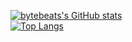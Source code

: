 [![bytebeats's GitHub stats](https://github-readme-stats.vercel.app/api?username=bytebeats&show_icons=ture&theme=radical&show_owner=true)](https://github.com/anuraghazra/github-readme-stats)
<br>
[![Top Langs](https://github-readme-stats.vercel.app/api/top-langs/?username=bytebeats&layout=compact)](https://github.com/anuraghazra/github-readme-stats)

[comment]: <> ([![Readme Card]&#40;https://github-readme-stats.vercel.app/api/pin/?username=bytebeats&show_owner=true&repo=bytebeats&#41;]&#40;https://github.com/anuraghazra/github-readme-stats&#41;)

[comment]: <> (<a href="https://github.com/anuraghazra/github-readme-stats">)

[comment]: <> (<img align="center" src="https://github-readme-stats.vercel.app/api/pin/?username=bytebeats&repo=bytebeats" />)

[comment]: <> (</a>)

[comment]: <> (<a href="https://github.com/anuraghazra/convoychat">)

[comment]: <> (<img align="center" src="https://github-readme-stats.vercel.app/api/pin/?username=bytebeats&repo=bytebeats" />)

[comment]: <> (</a>)

